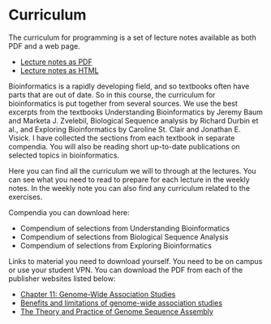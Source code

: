 
# Curriculum

The curriculum for programming is a set of lecture notes available as both PDF and a web page.

- [Lecture notes as PDF](https://munch-group.org/bioinformatics/Bioinformatics-and-Programming.pdf)
- [Lecture notes as HTML](https://munch-group.org/bioinformatics/Bioinformatics-and-Programming.pdf)

<!-- [Lecture notes as epub book](https://munch-group.org/bioinformatics/Bioinformatics-and-Programming.epub) -->


Bioinformatics is a rapidly developing field, and so textbooks often have parts that are out of date. So in this course, the curriculum for bioinformatics is put together from several sources. We use the best excerpts from the textbooks Understanding Bioinformatics by Jeremy Baum and Marketa J. Zvelebil, Biological Sequence analysis by Richard Durbin et al., and Exploring Bioinformatics by Caroline St. Clair and Jonathan E. Visick. I have collected the sections from each textbook in separate compendia. You will also be reading short up-to-date publications on selected topics in bioinformatics. 

Here you can find all the curriculum we will to through at the lectures. You can see what you need to read to prepare for each lecture in the weekly notes. In the weekly note you can also find any curriculum related to the exercises.

Compendia you can download here:

- Compendium of selections from Understanding Bioinformatics
- Compendium of selections from Biological Sequence Analysis
- Compendium of selections from Exploring Bioinformatics

Links to material you need to download yourself. You need to be on campus or use your student VPN. You can download the PDF from each of the publisher websites listed below:

- [Chapter 11: Genome-Wide Association Studies](https://journals.plos.org/ploscompbiol/article?id=10.1371/journal.pcbi.1002822)
- [Benefits and limitations of genome-wide association studies](https://www.nature.com/articles/s41576-019-0127-1)
- [The Theory and Practice of Genome Sequence Assembly](https://www.annualreviews.org/doi/10.1146/annurev-genom-090314-050032)


